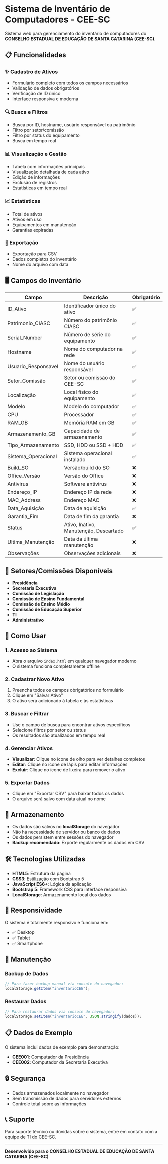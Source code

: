 # Sistema de Inventário de Computadores - CEE-SC

Sistema web para gerenciamento do inventário de computadores do **CONSELHO ESTADUAL DE EDUCAÇÃO DE SANTA CATARINA (CEE-SC)**.

## 📋 Funcionalidades

### ✨ Cadastro de Ativos

- Formulário completo com todos os campos necessários
- Validação de dados obrigatórios
- Verificação de ID único
- Interface responsiva e moderna

### 🔍 Busca e Filtros

- Busca por ID, hostname, usuário responsável ou patrimônio
- Filtro por setor/comissão
- Filtro por status do equipamento
- Busca em tempo real

### 📊 Visualização e Gestão

- Tabela com informações principais
- Visualização detalhada de cada ativo
- Edição de informações
- Exclusão de registros
- Estatísticas em tempo real

### 📈 Estatísticas

- Total de ativos
- Ativos em uso
- Equipamentos em manutenção
- Garantias expiradas

### 💾 Exportação

- Exportação para CSV
- Dados completos do inventário
- Nome do arquivo com data

## 🖥️ Campos do Inventário

| Campo               | Descrição                              | Obrigatório |
| ------------------- | -------------------------------------- | ----------- |
| ID_Ativo            | Identificador único do ativo           | ✅          |
| Patrimonio_CIASC    | Número do patrimônio CIASC             | ✅          |
| Serial_Number       | Número de série do equipamento         | ✅          |
| Hostname            | Nome do computador na rede             | ✅          |
| Usuario_Responsavel | Nome do usuário responsável            | ✅          |
| Setor_Comissão      | Setor ou comissão do CEE-SC            | ✅          |
| Localização         | Local físico do equipamento            | ✅          |
| Modelo              | Modelo do computador                   | ✅          |
| CPU                 | Processador                            | ✅          |
| RAM_GB              | Memória RAM em GB                      | ✅          |
| Armazenamento_GB    | Capacidade de armazenamento            | ✅          |
| Tipo_Armazenamento  | SSD, HDD ou SSD + HDD                  | ✅          |
| Sistema_Operacional | Sistema operacional instalado          | ✅          |
| Build_SO            | Versão/build do SO                     | ❌          |
| Office_Versão       | Versão do Office                       | ❌          |
| Antivirus           | Software antivírus                     | ❌          |
| Endereço_IP         | Endereço IP da rede                    | ❌          |
| MAC_Address         | Endereço MAC                           | ❌          |
| Data_Aquisição      | Data de aquisição                      | ✅          |
| Garantia_Fim        | Data de fim da garantia                | ❌          |
| Status              | Ativo, Inativo, Manutenção, Descartado | ✅          |
| Ultima_Manutenção   | Data da última manutenção              | ❌          |
| Observações         | Observações adicionais                 | ❌          |

## 🏢 Setores/Comissões Disponíveis

- **Presidência**
- **Secretaria Executiva**
- **Comissão de Legislação**
- **Comissão de Ensino Fundamental**
- **Comissão de Ensino Médio**
- **Comissão de Educação Superior**
- **TI**
- **Administrativo**

## 🚀 Como Usar

### 1. Acesso ao Sistema

- Abra o arquivo `index.html` em qualquer navegador moderno
- O sistema funciona completamente offline

### 2. Cadastrar Novo Ativo

1. Preencha todos os campos obrigatórios no formulário
2. Clique em "Salvar Ativo"
3. O ativo será adicionado à tabela e às estatísticas

### 3. Buscar e Filtrar

- Use o campo de busca para encontrar ativos específicos
- Selecione filtros por setor ou status
- Os resultados são atualizados em tempo real

### 4. Gerenciar Ativos

- **Visualizar**: Clique no ícone de olho para ver detalhes completos
- **Editar**: Clique no ícone de lápis para editar informações
- **Excluir**: Clique no ícone de lixeira para remover o ativo

### 5. Exportar Dados

- Clique em "Exportar CSV" para baixar todos os dados
- O arquivo será salvo com data atual no nome

## 💾 Armazenamento

- Os dados são salvos no **localStorage** do navegador
- Não há necessidade de servidor ou banco de dados
- Os dados persistem entre sessões do navegador
- **Backup recomendado**: Exporte regularmente os dados em CSV

## 🛠️ Tecnologias Utilizadas

- **HTML5**: Estrutura da página
- **CSS3**: Estilização com Bootstrap 5
- **JavaScript ES6+**: Lógica da aplicação
- **Bootstrap 5**: Framework CSS para interface responsiva
- **LocalStorage**: Armazenamento local dos dados

## 📱 Responsividade

O sistema é totalmente responsivo e funciona em:

- ✅ Desktop
- ✅ Tablet
- ✅ Smartphone

## 🔧 Manutenção

### Backup de Dados

```javascript
// Para fazer backup manual via console do navegador:
localStorage.getItem("inventarioCEE");
```

### Restaurar Dados

```javascript
// Para restaurar dados via console do navegador:
localStorage.setItem("inventarioCEE", JSON.stringify(dados));
```

## 📋 Dados de Exemplo

O sistema inclui dados de exemplo para demonstração:

- **CEE001**: Computador da Presidência
- **CEE002**: Computador da Secretaria Executiva

## 🔒 Segurança

- Dados armazenados localmente no navegador
- Sem transmissão de dados para servidores externos
- Controle total sobre as informações

## 📞 Suporte

Para suporte técnico ou dúvidas sobre o sistema, entre em contato com a equipe de TI do CEE-SC.

---

**Desenvolvido para o CONSELHO ESTADUAL DE EDUCAÇÃO DE SANTA CATARINA (CEE-SC)**
